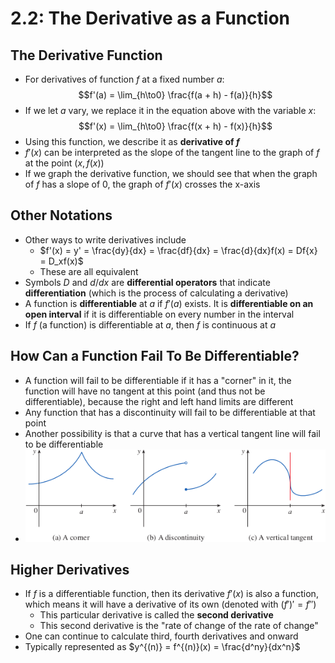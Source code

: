 # 2.2: The Derivative as a Function

## The Derivative Function
- For derivatives of function $f$ at a fixed number $a$: $$f'(a) = \lim_{h\to0} \frac{f(a + h) - f(a)}{h}$$
- If we let $a$ vary, we replace it in the equation above with the variable $x$: $$f'(x) = \lim_{h\to0} \frac{f(x + h) - f(x)}{h}$$
- Using this function, we describe it as **derivative of $f$**
- $f'(x)$ can be interpreted as the slope of the tangent line to the graph of $f$ at the point $(x, f(x))$
- If we graph the derivative function, we should see that when the graph of $f$ has a slope of 0, the graph of $f'(x)$ crosses the x-axis

## Other Notations
- Other ways to write derivatives include
  - $f'(x) = y' = \frac{dy}{dx} = \frac{df}{dx} = \frac{d}{dx}f(x) = Df{x} = D_xf(x)$
  - These are all equivalent
- Symbols $D$ and $d/dx$ are **differential operators** that indicate **differentiation** (which is the process of calculating a derivative)
- A function is **differentiable** at $a$ if $f'(a)$ exists. It is **differentiable on an open interval** if it is differentiable on every number in the interval
- If $f$ (a function) is differentiable at $a$, then $f$ is continuous at $a$

## How Can a Function Fail To Be Differentiable?
- A function will fail to be differentiable if it has a "corner" in it, the function will have no tangent at this point (and thus not be differentiable), because the right and left hand limits are different
- Any function that has a discontinuity will fail to be differentiable at that point
- Another possibility is that a curve that has a vertical tangent line will fail to be differentiable
- ![Non-differentiable examples](figures/figure-2.2.7.png)

## Higher Derivatives
- If $f$ is a differentiable function, then its derivative $f'(x)$ is also a function, which means it will have a derivative of its own (denoted with $(f')' = f''$)
  - This particular derivative is called the **second derivative**
  - This second derivative is the "rate of change of the rate of change"
- One can continue to calculate third, fourth derivatives and onward
- Typically represented as $y^{(n)} = f^{(n)}(x) = \frac{d^ny}{dx^n}$
